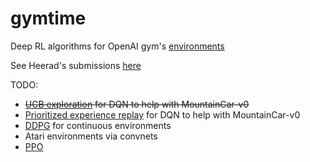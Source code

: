 # gymtime
Deep RL algorithms for OpenAI gym's [environments](https://gym.openai.com/envs)


See Heerad's submissions [here](https://gym.openai.com/users/heerad)


TODO:
* ~~[UCB exploration](http://www0.cs.ucl.ac.uk/staff/d.silver/web/Teaching_files/XX.pdf) for DQN to help with MountainCar-v0~~
* [Prioritized experience replay](https://arxiv.org/pdf/1511.05952.pdf) for DQN to help with MountainCar-v0
* [DDPG](https://arxiv.org/pdf/1509.02971.pdf) for continuous environments
* Atari environments via convnets
* [PPO](https://blog.openai.com/openai-baselines-ppo/)